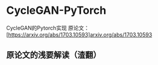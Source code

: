 # CycleGAN-PyTorch  
CycleGAN的Pytorch实现 原论文：[https://arxiv.org/abs/1703.10593]arxiv.org/abs/1703.10593  
## 原论文的浅要解读（渣翻）  

